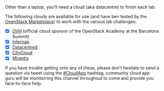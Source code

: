 Other than a laptop, you'll need a cloud (aka datacentre) to finish each lab.

The following clouds are available for use (and have ben tested by the [OpenStack Marketplace](https://www.openstack.org/marketplace/public-clouds/)) to work with the various lab challenges:

 - [x] [OVH](/ovh) (official cloud sponsor of the OpenStack Academy at the Barcelona Summit)
 - [x] [Internap](/internap.md)
 - [x] [Datacentred](/datacenred.md)
 - [x] [CityCloud](/citycloud.md)
 - [x] [Mirantis](/mirantis.md)
 
 If you have trouble getting onto any of these, please don't hesitate to send a question via tweet using the [#CloudApp](https://twitter.com/hashtag/CloudApp) hashtag, community cloud app guru will be monitorring this channel throughout to come and provide you face-to-face help.
